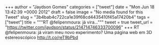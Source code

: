 
+++
author = "Jaydson Gomes"
categories = ["tweet"]
date = "Mon Jun 18 13:42:39 +0000 2012"
draft = false
image = "No media found for this Tweet"
slug = "3b4bab4c722ca1e39f68cd4435410f45a17420b4"
tags = ["tweet"]
title = """RT @felipenmoura: já vira..."""
tweet = true
tweet_url = "https://twitter.com/jaydson/status/214714746333700096"
+++
RT @felipenmoura: já viram meu novo experimento? Uma página web em 3D estereoscópico http://t.co/reT9bPbd
